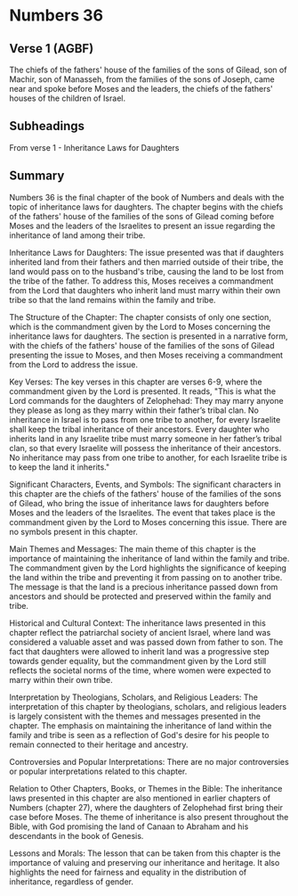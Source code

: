 # Numbers 36

## Verse 1 (AGBF)

The chiefs of the fathers' house of the families of the sons of Gilead, son of Machir, son of Manasseh, from the families of the sons of Joseph, came near and spoke before Moses and the leaders, the chiefs of the fathers' houses of the children of Israel.

## Subheadings

From verse 1 - Inheritance Laws for Daughters

## Summary

Numbers 36 is the final chapter of the book of Numbers and deals with the topic of inheritance laws for daughters. The chapter begins with the chiefs of the fathers' house of the families of the sons of Gilead coming before Moses and the leaders of the Israelites to present an issue regarding the inheritance of land among their tribe.

Inheritance Laws for Daughters:
The issue presented was that if daughters inherited land from their fathers and then married outside of their tribe, the land would pass on to the husband's tribe, causing the land to be lost from the tribe of the father. To address this, Moses receives a commandment from the Lord that daughters who inherit land must marry within their own tribe so that the land remains within the family and tribe.

The Structure of the Chapter:
The chapter consists of only one section, which is the commandment given by the Lord to Moses concerning the inheritance laws for daughters. The section is presented in a narrative form, with the chiefs of the fathers' house of the families of the sons of Gilead presenting the issue to Moses, and then Moses receiving a commandment from the Lord to address the issue.

Key Verses:
The key verses in this chapter are verses 6-9, where the commandment given by the Lord is presented. It reads, "This is what the Lord commands for the daughters of Zelophehad: They may marry anyone they please as long as they marry within their father’s tribal clan. No inheritance in Israel is to pass from one tribe to another, for every Israelite shall keep the tribal inheritance of their ancestors. Every daughter who inherits land in any Israelite tribe must marry someone in her father’s tribal clan, so that every Israelite will possess the inheritance of their ancestors. No inheritance may pass from one tribe to another, for each Israelite tribe is to keep the land it inherits."

Significant Characters, Events, and Symbols:
The significant characters in this chapter are the chiefs of the fathers' house of the families of the sons of Gilead, who bring the issue of inheritance laws for daughters before Moses and the leaders of the Israelites. The event that takes place is the commandment given by the Lord to Moses concerning this issue. There are no symbols present in this chapter.

Main Themes and Messages:
The main theme of this chapter is the importance of maintaining the inheritance of land within the family and tribe. The commandment given by the Lord highlights the significance of keeping the land within the tribe and preventing it from passing on to another tribe. The message is that the land is a precious inheritance passed down from ancestors and should be protected and preserved within the family and tribe.

Historical and Cultural Context:
The inheritance laws presented in this chapter reflect the patriarchal society of ancient Israel, where land was considered a valuable asset and was passed down from father to son. The fact that daughters were allowed to inherit land was a progressive step towards gender equality, but the commandment given by the Lord still reflects the societal norms of the time, where women were expected to marry within their own tribe.

Interpretation by Theologians, Scholars, and Religious Leaders:
The interpretation of this chapter by theologians, scholars, and religious leaders is largely consistent with the themes and messages presented in the chapter. The emphasis on maintaining the inheritance of land within the family and tribe is seen as a reflection of God's desire for his people to remain connected to their heritage and ancestry.

Controversies and Popular Interpretations:
There are no major controversies or popular interpretations related to this chapter.

Relation to Other Chapters, Books, or Themes in the Bible:
The inheritance laws presented in this chapter are also mentioned in earlier chapters of Numbers (chapter 27), where the daughters of Zelophehad first bring their case before Moses. The theme of inheritance is also present throughout the Bible, with God promising the land of Canaan to Abraham and his descendants in the book of Genesis.

Lessons and Morals:
The lesson that can be taken from this chapter is the importance of valuing and preserving our inheritance and heritage. It also highlights the need for fairness and equality in the distribution of inheritance, regardless of gender.